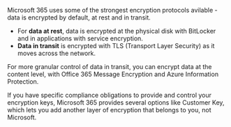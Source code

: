 Microsoft 365 uses some of the strongest encryption protocols avilable - data is encrypted by default, at rest and in transit. 

- For **data at rest**, data is encrypted at the physical disk with BitLocker and in applications with service encryption. 
- **Data in transit** is encrypted with TLS (Transport Layer Security) as it moves across the network. 

For more granular control of data in transit, you can encrypt data at the content level, with Office 365 Message Encryption and Azure Information Protection. 

If you have specific compliance obligations to provide and control your encryption keys, Microsoft 365 provides several options like Customer Key, which lets you add another layer of encryption that belongs to you, not Microsoft.  
